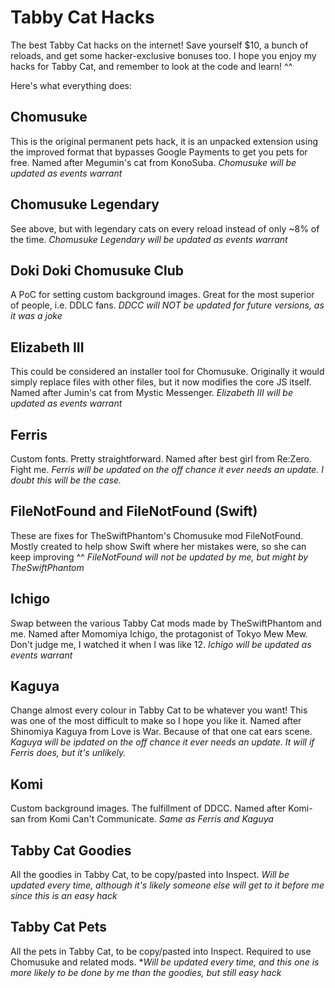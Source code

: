 # Tabby Cat Hacks
The best Tabby Cat hacks on the internet! Save yourself $10, a bunch of reloads, and get some hacker-exclusive bonuses too. I hope you enjoy my hacks for Tabby Cat, and remember to look at the code and learn! ^^

Here's what everything does:

## Chomusuke
This is the original permanent pets hack, it is an unpacked extension using the improved format that bypasses Google Payments to get you pets for free. Named after Megumin's cat from KonoSuba.
*Chomusuke will be updated as events warrant*

## Chomusuke Legendary
See above, but with legendary cats on every reload instead of only ~8% of the time.
*Chomusuke Legendary will be updated as events warrant*

## Doki Doki Chomusuke Club
A PoC for setting custom background images. Great for the most superior of people, i.e. DDLC fans.
*DDCC will NOT be updated for future versions, as it was a joke*

## Elizabeth III
This could be considered an installer tool for Chomusuke. Originally it would simply replace files with other files, but it now modifies the core JS itself. Named after Jumin's cat from Mystic Messenger.
*Elizabeth III will be updated as events warrant*

## Ferris
Custom fonts. Pretty straightforward. Named after best girl from Re:Zero. Fight me.
*Ferris will be updated on the off chance it ever needs an update. I doubt this will be the case.*

## FileNotFound and FileNotFound (Swift)
These are fixes for TheSwiftPhantom's Chomusuke mod FileNotFound. Mostly created to help show Swift where her mistakes were, so she can keep improving ^^
*FileNotFound will not be updated by me, but might by TheSwiftPhantom*

## Ichigo
Swap between the various Tabby Cat mods made by TheSwiftPhantom and me. Named after Momomiya Ichigo, the protagonist of Tokyo Mew Mew. Don't judge me, I watched it when I was like 12.
*Ichigo will be updated as events warrant*

## Kaguya
Change almost every colour in Tabby Cat to be whatever you want! This was one of the most difficult to make so I hope you like it. Named after Shinomiya Kaguya from Love is War. Because of that one cat ears scene.
*Kaguya will be ipdated on the off chance it ever needs an update. It will if Ferris does, but it's unlikely.*

## Komi
Custom background images. The fulfillment of DDCC. Named after Komi-san from Komi Can't Communicate.
*Same as Ferris and Kaguya*

## Tabby Cat Goodies
All the goodies in Tabby Cat, to be copy/pasted into Inspect.
*Will be updated every time, although it's likely someone else will get to it before me since this is an easy hack*

## Tabby Cat Pets
All the pets in Tabby Cat, to be copy/pasted into Inspect. Required to use Chomusuke and related mods.
**Will be updated every time, and this one is more likely to be done by me than the goodies, but still easy hack*
